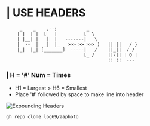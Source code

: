 #   | USE HEADERS 
         _    _    ,--;           _
        | |  | |  [   |          [  \                  
        | |__| |   |  |   -------|   \              
        |  --  |  _|  |_   >>> >> >>> )   || ||   / }    
        |_|  |_| [_______]  -----|   /    ||_||  / /            
                                 [_ /     ||-|| | O |    
                                          !! !!  ---         
### |  H = '#'  Num = Times
      
+ H1 = Largest > H6 = Smallest
+ Place '#' followed by space to make line into header


 
 ![Expounding Headers](https://images.nightcafe.studio/jobs/IhLeQJwKdXa0LSWM3TxN/IhLeQJwKdXa0LSWM3TxN--1--UWELL.jpg?tr=w-640,c-at_max)
        

````
gh repo clone log69/aaphoto
````
